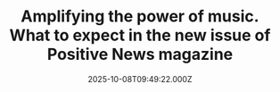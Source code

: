 ---
title: "Amplifying the power of music. What to expect in the new issue of Positive News magazine"
date: 2025-10-08T09:49:22.000Z
category: Human Kindness
externalLink: "https://www.positive.news/perspective/editors-letter/amplifying-the-power-of-music-what-to-expect-in-the-new-issue-of-positive-news-magazine/"
image: ""
excerpt: "Editor Tom Pattinson introduces the new issue of Positive News magazine, which is out now The post Amplifying the power of music. What to expect in the new issue of Positive News magazine appeared first on Positive News.…"
---